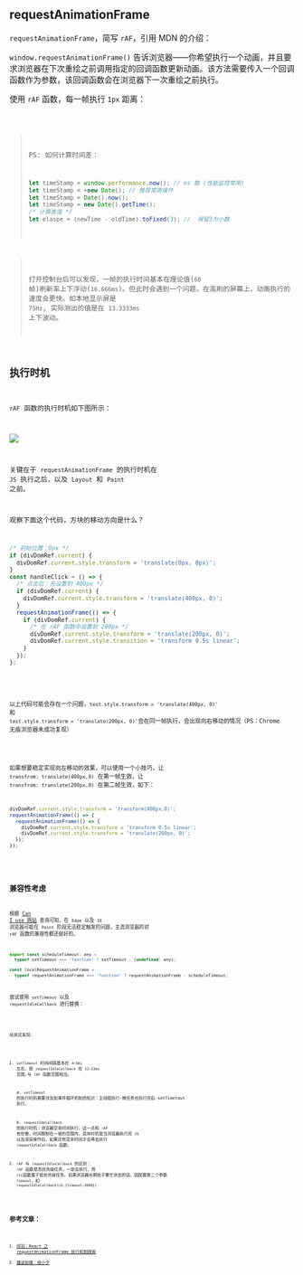 ## requestAnimationFrame

`requestAnimationFrame`，简写 `rAF`，引用 MDN 的介绍：

`window.requestAnimationFrame()` 告诉浏览器——你希望执行一个动画，并且要求浏览器在下次重绘之前调用指定的回调函数更新动画。该方法需要传入一个回调函数作为参数，该回调函数会在浏览器下一次重绘之前执行。

使用 `rAF` 函数，每一帧执行 `1px` 距离：

<code src="./demo01.tsx">

> PS: 如何计算时间差：
>
> ```javascript
> let timeStamp = window.performance.now(); // ms 数 (性能监控常用)
> let timeStamp = +new Date(); // 推荐常用操作
> let timeStamp = Date().now();
> let timeStamp = new Date().getTime();
> /* 计算差值 */
> let elaspe = (newTime - oldTime).toFixed(3); //  保留3为小数
> ```

> 打开控制台后可以发现，一帧的执行时间基本在理论值(`60` 帧)刷新率上下浮动(`16.666ms`)。但此时会遇到一个问题，在高刷的屏幕上，动画执行的速度会更快。如本地显示屏是 `75Hz`, 实际测出的值是在 `13.3333ms` 上下波动。

## 执行时机

`rAF` 函数的执行时机如下图所示：

![](https://p3-juejin.byteimg.com/tos-cn-i-k3u1fbpfcp/f9f648e47f304af586f629bcfecfaf69~tplv-k3u1fbpfcp-zoom-in-crop-mark:4536:0:0:0.awebp)

关键在于 `requestAnimationFrame` 的执行时机在 `JS` 执行之后，以及 `Layout` 和 `Paint` 之前。

观察下面这个代码，方块的移动方向是什么？

```typescript | pure
/* 初始位置：0px */
if (divDomRef.current) {
  divDomRef.current.style.transform = 'translate(0px, 0px)';
}
const handleClick = () => {
  /* 点击后：先设置到 400px */
  if (divDomRef.current) {
    divDomRef.current.style.transform = 'translate(400px, 0)';
  }
  requestAnimationFrame(() => {
    if (divDomRef.current) {
      /* 在 rAF 函数中设置到 200px */
      divDomRef.current.style.transform = 'translate(200px, 0)';
      divDomRef.current.style.transition = 'transform 0.5s linear';
    }
  });
};
```

<code src="./demo02.tsx">

以上代码可能会存在一个问题，`test.style.transform = 'translate(400px, 0)'` 和 `test.style.transform = 'translate(200px, 0)'`会在同一帧执行，会出现向右移动的情况（PS：Chrome 无痕浏览器未成功复现）

<!-- 在 `Life of a frame` 这张图中，我们也看到了，`rAF` 的执行时机在 `JS` 之后，`Layout、Paint` 之前，这也就意味着，`test.style.transform = 'translate(400px, 0)'` 和 `test.style.transform = 'translate(200px, 0)'`会在同一帧执行，所以后者会覆盖前者，这就相当于你只设置了 `translate(200px, 0)`，虽然有些违反直觉，但根据规范，应该是向右移动。
如果想让 `transform` 操作依次生效，可以使用一个小技巧：让 `400px` 在第一帧生效，让 `200px` 在第二帧生效。 -->

如果想要稳定实现向左移动的效果，可以使用一个小技巧，让 `transfrom: translate(400px,0)` 在第一帧生效，让 `transfrom: translate(200px,0)` 在第二帧生效，如下：

```javascript | pure
divDomRef.current.style.transform = 'transform(400px,0)';
requestAnimationFrame(() => {
  requestAnimationFrame(() => {
    divDomRef.current.style.transform = 'transform 0.5s linear';
    divDomRef.current.style.transform = 'translate(200px, 0)';
  });
});
```

<code src="./demo03.tsx">

## 兼容性考虑

根据 [Can I use 网站](https://caniuse.com/?search=requestAnimationFrame) 查询可知，在 `Edge` 以及 `IE` 浏览器可能在 `Paint` 阶段无法稳定触发的问题，主流浏览器的对 `rAF` 函数的兼容性都还挺好的。

```javascript
export const scheduleTimeout: any =
  typeof setTimeout === 'function' ? setTimeout : (undefined: any);

const localRequestAnimationFrame =
  typeof requestAnimationFrame === 'function' ? requestAnimationFrame : scheduleTimeout;
```

尝试使用 `setTimeout` 以及 `requestIdleCallback` 进行替换：

<code src="./demo04.tsx">

经测试发现:

1. `setTimeout` 时间间隔基本在 `4~5ms` 左右，而 `requestIdleCallback` 在 `12~13ms` 范围,与 `rAF` 函数范围相当。

   a. `setTimeout` 的执行时机需要涉及到事件循环机制的知识：主线程执行-微任务也执行完后-setTimetout 执行。

   b. `requestIdeCallback` 的执行时机：浏览器空余时间执行，这一点和 `rAF` 有些像，时间限制在一帧的范围内，具体时机是当浏览器执行完 `JS` 以及渲染操作后，如果还有空余时间才会再去执行 `requestIdleCallback` 函数。

2. `rAF` 与 `requestIdleCallback` 的区别： `rAF` 函数是高优先级任务，一定会执行，而 `rLC`函数属于低优先级任务。如果浏览器长期处于繁忙状态的话，因配置第二个参数 `timeout`，如 `requestIdleCallback(cb,{timeout:2000})`

## 参考文章：

1. [伢羽：React 之 requestAnimationFrame 执行机制探索](https://juejin.cn/post/7165780929439334437)
2. [趣谈前端：徐小夕](https://blog.csdn.net/KlausLily/article/details/122852531)
